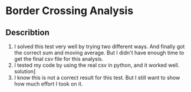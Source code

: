 # Border Crossing Analysis

## Describtion
1. I solved this test very well by trying two different ways. And finally got the correct sum and moving average. But I didn't have enough time to get the final csv file for this analysis. 
1. I tested my code by using the real csv in python, and it worked well. solution]
1. I know this is not a correct result for this test. But I still want to show how much effort I took on it.
